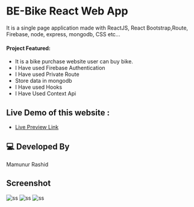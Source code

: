# BE-Bike React Web App

It is a single page application made with ReactJS, React Bootstrap,Route, Firebase, node, express, mongodb, CSS etc...

#### Project Featured:

- It is a bike purchase website user can buy bike.
- I Have used Firebase Authentication
- I Have used Private Route
- Store data in mongodb
- I Have used Hooks
- I Have Used Context Api

## Live Demo of this website :

- [Live Preview Link](https://be-bike-433f2.web.app/)

## 💻 Developed By

Mamunur Rashid

## Screenshot

![ss](https://i.ibb.co/qyJK74P/3-2.png)
![ss](https://i.ibb.co/6b0LPGt/1.png)
![ss](https://i.ibb.co/8btwxKm/2-2.png)
